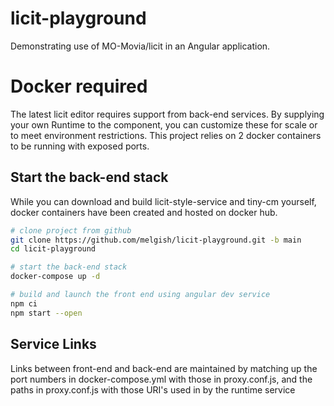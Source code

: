 # licit-playground

Demonstrating use of MO-Movia/licit in an Angular application.

# Docker required

The latest licit editor requires support from back-end services.  By supplying
your own Runtime to the component, you can customize these for scale or to
meet environment restrictions.  This project relies on 2 docker containers to
be running with exposed ports.

## Start the back-end stack

While you can download and build licit-style-service and tiny-cm yourself,
docker containers have been created and hosted on docker hub.

```bash
# clone project from github
git clone https://github.com/melgish/licit-playground.git -b main
cd licit-playground

# start the back-end stack
docker-compose up -d

# build and launch the front end using angular dev service
npm ci
npm start --open
```

## Service Links
Links between front-end and back-end are maintained by matching up the port
numbers in docker-compose.yml with those in proxy.conf.js, and the paths in
proxy.conf.js with those URI's used in by the runtime service
